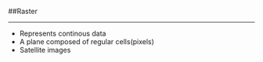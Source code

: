 ##Raster

----

 + Represents continous data
 + A plane composed of regular cells(pixels)
 + Satellite images
